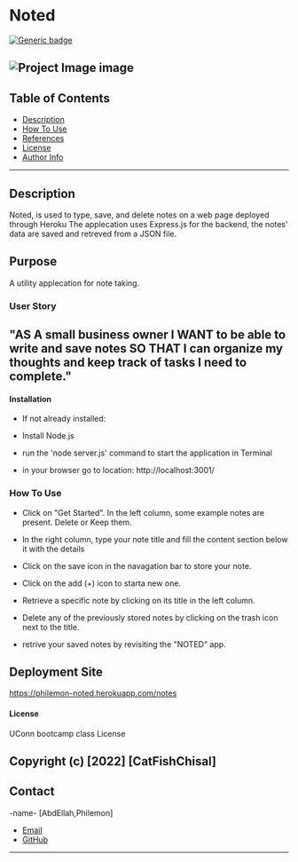 # Noted

[![Generic badge](https://img.shields.io/badge/License-MIT-yellowgreen.svg)](https://shields.io/)

![Project Image](./assets/images/...)
image
---

## Table of Contents

- [Description](#description)
- [How To Use](#how-to-use)
- [References](#references)
- [License](#license)
- [Author Info](#author-info)

---

## Description

Noted, is used to type, save, and delete notes on a web page deployed through Heroku The applecation uses Express.js for the backend, the notes' data are saved and retreved from a JSON file.

## Purpose

A utility applecation for note taking.

### User Story

"AS A small business owner I WANT to be able to write and save notes SO THAT I can organize my thoughts and keep track of tasks I need to complete."
---

#### Installation

* If not already installed:

 - Install Node.js

 - run the 'node server.js' command to start the application in Terminal 

 - in your browser go to location: http://localhost:3001/

### How To Use

- Click on "Get Started".
In the left column, some example notes are present. Delete or Keep them.

- In the right column, type your note title and fill the content section below it with the details

- Click on the save icon in the navagation bar to store your note.

- Click on the add (+) icon to starta new one.

- Retrieve a specific note by clicking on its title in the left column.

- Delete any of the previously stored notes by clicking on the trash icon next to the title.

- retrive your saved notes by revisiting the "NOTED" app.


## Deployment Site
https://philemon-noted.herokuapp.com/notes

#### License

UConn bootcamp class License

Copyright (c) [2022] [CatFishChisal]
---

## Contact

-name- [AbdEllah,Philemon]

- [Email](:philemon.kirlles@gmail.com 'Email')
- [GitHub](https://github.com/PhilemonKirlles 'GitHub')
---
